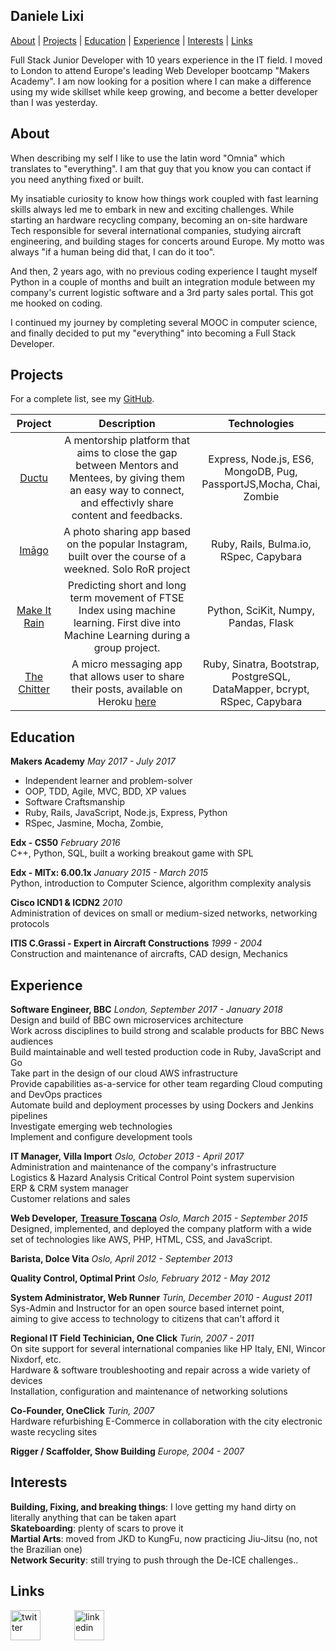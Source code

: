 ## Daniele Lixi

[About](#about) | [Projects](#projects) | [Education](#education) | [Experience](#experience) | [Interests](#interests) | [Links](#links)


Full Stack Junior Developer with 10 years experience in the IT field. I moved to London to attend Europe's leading Web Developer bootcamp "Makers Academy". I am now looking for a position where I can make a difference using my wide skillset while keep growing, and become a better developer than I was yesterday.

## About
When describing my self I like to use the latin word "Omnia" which translates to "everything".
I am that guy that you know you can contact if you need anything fixed or built.

My insatiable curiosity to know how things work coupled with fast learning skills always led me to embark in new and exciting challenges.
While starting an hardware recycling company, becoming an on-site hardware Tech responsible for several international companies, studying aircraft engineering, and building stages for concerts around Europe.
My motto was always "if a human being did that, I can do it too".

And then, 2 years ago, with no previous coding experience I taught myself Python in a couple of months and built an integration module between my company's current logistic software and a 3rd party sales portal. This got me hooked on coding.

I continued my journey by completing several MOOC in computer science, and finally decided to put my "everything" into becoming a Full Stack Developer.

## Projects
For a complete list, see my [GitHub](https://github.com/y0m0?tab=repositories).

|                 Project                  |               Description                |               Technologies               |
| :--------------------------------------: | :--------------------------------------: | :--------------------------------------: |
|  [Ductu](https://ductu.herokuapp.com/)   | A mentorship platform that aims to close the gap between Mentors and Mentees, by giving them an easy way to connect, and effectivly share content and feedbacks. | Express, Node.js, ES6, MongoDB, Pug, PassportJS,Mocha, Chai, Zombie |
| [Imāgo](https://production-imago.herokuapp.com) | A photo sharing app based on the popular Instagram, built over the course of a weekned. Solo RoR project |  Ruby, Rails, Bulma.io, RSpec, Capybara  |
| [Make It Rain](https://github.com/tobywinter/makeitrain) | Predicting short and long term movement of FTSE Index using machine learning. First dive into Machine Learning during a group project. |   Python, SciKit, Numpy, Pandas, Flask   |
| [The Chitter](https://github.com/y0m0/chitter-challenge) | A micro messaging app that allows user to share their posts, available on Heroku [here](https://the-chitter.herokuapp.com/) | Ruby, Sinatra, Bootstrap, PostgreSQL, DataMapper, bcrypt, RSpec, Capybara |


## Education

**Makers Academy** *May 2017 - July 2017*  
- Independent learner and problem-solver
- OOP, TDD, Agile, MVC, BDD, XP values
- Software Craftsmanship
- Ruby, Rails, JavaScript, Node.js, Express, Python
- RSpec, Jasmine, Mocha, Zombie,

**Edx - CS50** *February 2016*  
C++, Python, SQL, built a working breakout game with SPL

**Edx - MITx: 6.00.1x** *January 2015 - March 2015*  
Python, introduction to Computer Science, algorithm complexity analysis

**Cisco ICND1 & ICDN2** *2010*  
Administration of devices on small or medium-sized networks, networking protocols

**ITIS C.Grassi - Expert in Aircraft Constructions** *1999 - 2004*  
Construction and maintenance of aircrafts, CAD design, Mechanics

## Experience
**Software Engineer, BBC** *London, September 2017 - January 2018*  
Design and build of BBC own microservices architecture  
Work across disciplines to build strong and scalable products for BBC News audiences  
Build maintainable and well tested production code in Ruby, JavaScript and Go  
Take part in the design of our cloud AWS infrastructure  
Provide capabilities as-a-service for other team regarding Cloud computing and DevOps practices  
Automate build and deployment processes by using Dockers and Jenkins pipelines  
Investigate emerging web technologies  
Implement and configure development tools

**IT Manager, Villa Import** *Oslo, October 2013 - April 2017*  
Administration and maintenance of the company's infrastructure  
Logistics & Hazard Analysis Critical Control Point system supervision  
ERP & CRM system manager  
Customer relations and sales

**Web Developer,** [**Treasure Toscana**](http://www.treasuretoscana.com/) *Oslo, March 2015 - September 2015*  
Designed, implemented, and deployed the company platform with a wide  
set of technologies like AWS, PHP, HTML, CSS, and JavaScript.  

**Barista, Dolce Vita** *Oslo, April 2012 - September 2013*

**Quality Control, Optimal Print** *Oslo, February 2012 - May 2012*

**System Administrator, Web Runner** *Turin, December 2010 - August 2011*  
Sys-Admin and Instructor for an open source based internet point,  
aiming to give access to technology to citizens that can't afford it

**Regional IT Field Techinician, One Click** *Turin, 2007 - 2011*   
On site support for several international companies like HP Italy, ENI, Wincor Nixdorf, etc.  
Hardware & software troubleshooting and repair across a wide variety of devices  
Installation, configuration and maintenance of networking solutions  

**Co-Founder, OneClick** *Turin, 2007*  
Hardware refurbishing E-Commerce in collaboration with the city electronic waste recycling sites

**Rigger / Scaffolder, Show Building** *Europe, 2004 - 2007*

## Interests
 **Building, Fixing, and breaking things**: I love getting my hand dirty on literally anything that can be taken apart  
 **Skateboarding**: plenty of scars to prove it  
 **Martial Arts**: moved from JKD to KungFu, now practicing Jiu-Jitsu (no, not the Brazilian one)  
 **Network Security**: still trying to push through the De-ICE challenges..  

## Links

<a href="https://twitter.com/YoMoZ">
<img src="http://icon-icons.com/icons2/642/PNG/512/twitter_2_icon-icons.com_59206.png" alt="twitter" height="48" width="48"></a>

<a href="https://www.linkedin.com/in/daniele-lixi-04190310a">
<img src="http://icon-icons.com/icons2/808/PNG/512/linkedin_icon-icons.com_66096.png" alt="linkedin" hspace="50" height="48" width="48"></a>
